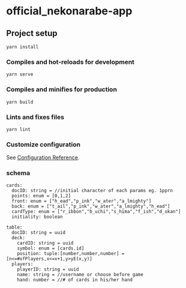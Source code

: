 # official_nekonarabe-app

## Project setup
```
yarn install
```

### Compiles and hot-reloads for development
```
yarn serve
```

### Compiles and minifies for production
```
yarn build
```

### Lints and fixes files
```
yarn lint
```

### Customize configuration
See [Configuration Reference](https://cli.vuejs.org/config/).

### schema
```
cards:
  docID: string = //initial character of each params eg. 1pprn
  points: enum = [0,1,2]
  front: enum = ["h_ead","p_ink","w_ater","a_lmighty"]
  back: enum = ["t_ail","p_ink","w_ater","a_lmighty","h_ead"]
  cardType: enum = ["r_ibbon","b_uchi","s_hima","f_ish","d_okan"]
  initiality: boolean

table:
  docID: string = uuid
  deck:
    cardID: string = uuid
    symbol: enum = [cards.id]
    position: tuple:[number,number,number] = [n<=#ofPlayers,x<=x+1,y>yE(x,y)]
  players:
    playerID: string = uuid
    name: string = //username or choose before game
    hand: number = //# of cards in his/her hand
```